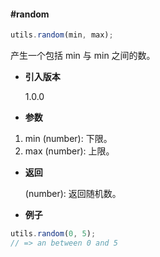#### #random

```javascript
utils.random(min, max);
```

产生一个包括 min 与 min 之间的数。

- **引入版本**

    1.0.0

- **参数**

1. min (number): 下限。
2. max (number): 上限。

- **返回**

    (number): 返回随机数。

- **例子**

```javascript
utils.random(0, 5);
// => an between 0 and 5
```
